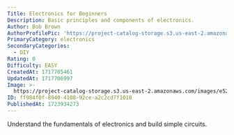 ```yaml
---
Title: Electronics for Beginners
Description: Basic principles and components of electronics.
Author: Bob Brown
AuthorProfilePic: 'https://project-catalog-storage.s3.us-east-2.amazonaws.com/images/pfp.png'
PrimaryCategory: electronics
SecondaryCategories:
  - DIY
Rating: 0
Difficulty: EASY
CreatedAt: 1717705461
UpdatedAt: 1717706997
Image: >-
  https://project-catalog-storage.s3.us-east-2.amazonaws.com/images/e523ae3f-f7af-4809-9ce7-07ad2c22a7cc.png
ID: ff984f0f-8940-4108-92ce-a2c2cd7f1018
PublishedAt: 1723934273
---
```


Understand the fundamentals of electronics and build simple circuits.
